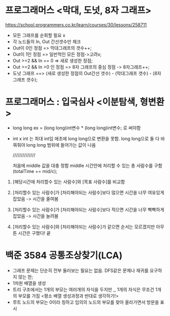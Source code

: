 # 프로그래머스 <막대, 도넛, 8자 그래프>
https://school.programmers.co.kr/learn/courses/30/lessons/258711
 - 모든 그래프를 순회할 필요 x
 - 각 노드들의 In, Out 간선갯수만 체크
 - Out이 0인 정점 => 막대그래프의 갯수++;
 - Out이 1인 정점 => 일반적인 모든 정점->고려x;
 - Out >=2 && In == 0 => 새로 생성한 정점;
 - Out >=2 && In >0 인 정점 => 8자 그래프의 중심 정점 -> 8자그래프++;
 - 도넛 그래프 ==> (새로 생성한 정점의 Out간선 갯수) - (막대그래프 갯수) - (8자그래프 갯수);


# 프로그래머스 : 입국심사 <이분탐색, 형변환>
- long long ex = (long long)int변수 * (long long)int변수; 로 써야함
- int x int 는 최대 int임 애초에 long long으로 변환을 못함. long long으로 둘 다 바꿔줘야 long long 범위에 들어가는 값이 나옴

  //////////////
  
  처음에 middle 값을 대충 정함
  middle 시간안에 처리할 수 있는 총 사람수를 구함(totalTime += mid/c);
  
 1. [해당시간에 처리할수 있는 사람수]와 [목표 사람수]를 비교함
 
 2. [처리할수 있는 사람수]가 [처리해야되는 사람수]보다 많으면 시간을 너무 여유있게 잡았음 -> 시간을 줄여봄

 3. [처리할수 있는 사람수]가 [처리해야되는 사람수]보다 적으면 시간을 너무 빡빡하게 잡았음 -> 시간을 늘려봄
   
 4. [처리할수 있는 사람수]와 [처리해야되는 사람수]가 같으면
      순서는 모르겠지만 아무튼 시간은 구했다! 끝



# 백준 3584 공통조상찾기(LCA)
- 그래프 문제는 단순히 전부 둘러보는 필요는 없음. DFS같은 문제나 재귀를 요구하지 않는 한;
- 1차원 배열을 생성
- 트리 구조에서는 1개의 부모는 여러개의 자식을 두지만 ,, 1개의 자식은 무조건 1개의 부모를 가짐
 <평소 배열 생성과정과 반대로 생각하기!>
- 루트 노드의 부모는 0이라 칭하고 임의의 노드의 부모를 찾아 올라가면서 방문을 표시

 
